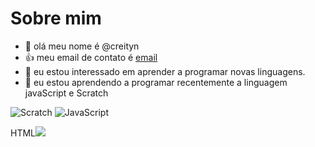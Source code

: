   # Sobre mim
- 👋 olá meu nome é @creityn
- :+1: meu email de contato é [email](lima.denner@escola.pr.gov.br)
- 👀 eu estou interessado em aprender a programar novas linguagens.
- 🌱 eu estou aprendendo a programar recentemente a linguagem javaScript e Scratch

![Scratch](https://img.shields.io/badge/Scratch-4D97FF?style=for-the-badge&logo=Scratch&logoColor=white)
![JavaScript](https://img.shields.io/badge/JavaScript-323330?style=for-the-badge&logo=javascript&logoColor=F7DF1E)

HTML<img src="https://img.shields.io/badge/Scratch-4D97FF?style=for-the-badge&logo=Scratch&logoColor=white" />
